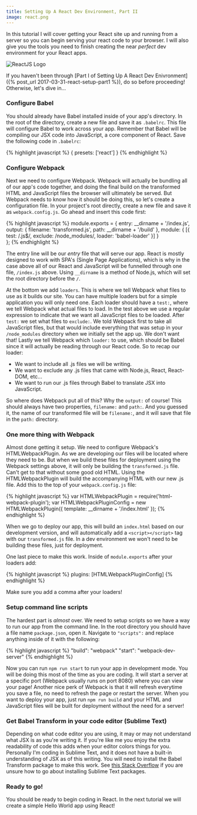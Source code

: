 ```yaml
---
title: Setting Up A React Dev Environment, Part II
image: react.png
---
```


In this tutorial I will cover getting your React site up and running from a server so you can begin serving your react code to your browser. I will also give you the tools you need to finish creating the near _perfect_ dev environment for your React apps.

<div class="img-container"><img src="{{ "/assets/preview_images/reactjspt2.jpg" | relative_url }}" alt="ReactJS Logo" class="article-image"></div>

If you haven't been through [Part I of Setting Up A React Dev Enivronment]({% post_url 2017-03-31-react-setup-part1 %}), do so before proceeding! Otherwise, let's dive in...

### Configure Babel

You should already have Babel installed inside of your app's directory. In the root of the directory, create a new file and save it as `.babelrc`. This file will configure Babel to work across your app. Remember that Babel will be compiling our JSX code into JavaScript, a core component of React. Save the following code in `.babelrc`:

{% highlight javascript %}
{ presets: ['react'] }
{% endhighlight %}

### Configure Webpack

Next we need to configure Webpack. Webpack will actually be bundling all of our app's code together, and doing the final build on the transformed HTML and JavaScript files the browser will ultimately be served. But Webpack needs to know how it should be doing this, so let's create a configuration file. In your project's root directly, create a new file and save it as `webpack.config.js`. Go ahead and insert this code first:

{% highlight javascript %}
module.exports = {
  entry: __dirname + '/index.js',
  output: {
    filename: 'transformed.js',
    path: __dirname + '/build'
  },
  module: {
    [{
      test: /\.js$/,
      exclude: /node_modules/,
      loader: 'babel-loader'
    }]
  }  
};
{% endhighlight %}

The entry line will be our _entry_ file that will serve our app. React is mostly designed to work with SPA's (Single Page Applications), which is why in the case above all of our React and JavaScript will be funnelled through one file, `/index.js` above. Using `__dirname` is a method of Node.js, which will set the root directory before the `/`. 

At the bottom we add `loaders`. This is where we tell Webpack what files to use as it builds our site. You can have multiple loaders but for a simple application you will only need one. Each loader should have a `test:`, where we tell Webpack what actual files to load. In the test above we use a regular expression to indicate that we want all JavaScript files to be loaded. After `test:` we set what files to `exclude:`. We told Webpack first to take all JavaScript files, but that would include everything that was setup in your `/node_modules` directory when we initially set the app up. We don't want that! Lastly we tell Webpack which `loader:` to use, which should be Babel since it will actually be reading through our React code. So to recap our loader:

* We want to include all .js files we will be writing.
* We want to exclude any .js files that came with Node.js, React, React-DOM, etc...
* We want to run our .js files through Babel to translate JSX into JavaScript.

So where does Webpack put all of this? Why the `output:` of course! This should always have two properties, `filename:` and `path:`. And you guessed it, the name of our transformed file will be `filename:`, and it will save that file in the `path:` directory.

### One more thing with Webpack

Almost done getting it setup. We need to configure Webpack's HTMLWebpackPlugin. As we are developing our files will be located where they need to be. But when we build these files for deployment using the Webpack settings above, it will only be building the `transformed.js` file. Can't get to that without some good old HTML. Using the HTMLWebpackPlugin will build the accompanying HTML with our new .js file. Add this to the top of your `webpack.config.js` file:

{% highlight javascript %}
var HTMLWebpackPlugin = require('html-webpack-plugin');
var HTMLWebpackPluginConfig = new HTMLWebpackPlugin({
  template: __dirname + '/index.html'
});
{% endhighlight %}

When we go to deploy our app, this will build an `index.html` based on our development version, and will automatically add a `<script></script>` tag with our `transformed.js` file. In a dev environment we won't need to be building these files, just for deployment.

One last piece to make this work. Inside of `module.exports` after your loaders add:

{% highlight javascript %}
plugins: [HTMLWebpackPluginConfig]
{% endhighlight %}

Make sure you add a comma after your loaders!

### Setup command line scripts

The hardest part is _almost_ over. We need to setup scripts so we have a way to run our app from the command line. In the root directory you should have a file name `package.json`, open it. Navigate to `"scripts":` and replace anything inside of it with the following:

{% highlight javascript %}
"build": "webpack"
"start": "webpack-dev-server"
{% endhighlight %}

Now you can run `npm run start` to run your app in development mode. You will be doing this most of the time as you are coding. It will start a server at a specific port (Webpack usually runs on port 8080) where you can view your page! Another nice perk of Webpack is that it will refresh everytime you save a file, no need to refresh the page or restart the server. When you want to deploy your app, just run `npm run build` and your HTML and JavaScript files will be built for deployment without the need for a server!

### Get Babel Transform in your code editor (Sublime Text)

Depending on what code editor you are using, it may or may not understand what JSX is as you're writing it. If you're like me you enjoy the extra readability of code this adds when your editor colors things for you. Personally I'm coding in Sublime Text, and it does not have a built-in understanding of JSX as of this writing. You will need to install the Babel Transform package to make this work. See <a href="http://stackoverflow.com/questions/13124532/installing-packages-in-sublime-text-2" target="_blank">this Stack Overflow</a> if you are unsure how to go about installing Sublime Text packages.

### Ready to go!

You should be ready to begin coding in React. In the next tutorial we will create a simple Hello World app using React!
